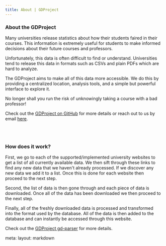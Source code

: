 ```yaml
---
title: About | GDProject
---
```


<div class="mx-5 my-10">
  <div class="text-center">
    <div i-carbon-subflow class="text-4xl m-auto -mb-6" />
    <h3>About the GDProject</h3>
  </div>

  Many universities release statistics about how their students faired in their courses.
  This information is extremely useful for students to make informed decisions about their future courses and professors.

  Unfortunately, this data is often difficult to find or understand.
  Universities tend to release this data in formats such as CSVs and plain PDFs which are hard to analyze.

  The GDProject aims to make all of this data more accessible.
  We do this by providing a centralized location, analysis tools, and a simple but powerful interface to explore it.

  No longer shall you run the risk of unknowingly taking a course with a bad professor!

  Check out the [GDProject on GitHub](https://github.com/GDProject) for more details or reach out to us by email [here](mailto:gdproject@adibarra.com).

  <br>
  <br>

  <div class="text-center">
    <h3>How does it work?</h3>
  </div>

  <span class="font-900">First</span>, we go to each of the supported/implemented university websites to get a list of all currently available data.
  We then sift through these links to find any new data that we haven't already processed.
  If we discover any new data we add it to a list.
  Once this is done for each website then proceed to the next step.

  <span class="font-900">Second</span>, the list of data is then gone through and each piece of data is downloaded.
  Once all of the data has been downloaded we then proceed to the next step.

  <span class="font-900">Finally</span>, all of the freshly downloaded data is processed and transformed into the format used by the database.
  All of the data is then added to the database and can instantly be accessed through this website.

  Check out the [GDProject gd-parser](https://github.com/GDProject/gd-parser) for more details.
</div>

<route lang="yaml">
meta:
  layout: markdown
</route>
